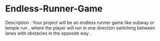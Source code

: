 # Endless-Runner-Game
Description : Your project will be an endless runner game like subway or temple run , where the player will run in one direction switching between lanes with obstacles in the opposite way .
